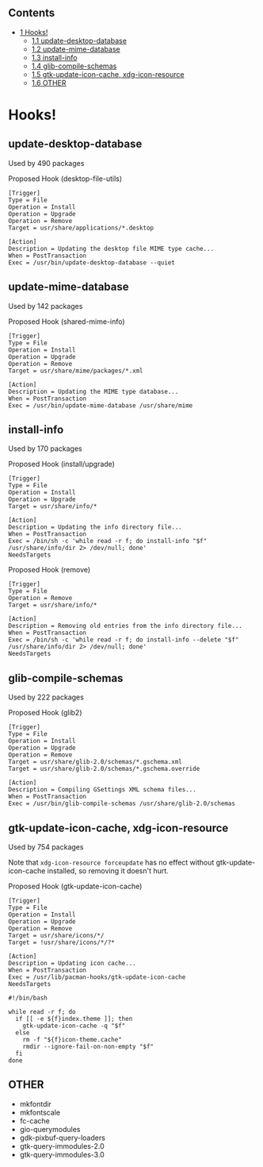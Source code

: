 ## Contents

*   [1 Hooks!](#Hooks.21)
    *   [1.1 update-desktop-database](#update-desktop-database)
    *   [1.2 update-mime-database](#update-mime-database)
    *   [1.3 install-info](#install-info)
    *   [1.4 glib-compile-schemas](#glib-compile-schemas)
    *   [1.5 gtk-update-icon-cache, xdg-icon-resource](#gtk-update-icon-cache.2C_xdg-icon-resource)
    *   [1.6 OTHER](#OTHER)

# Hooks!

## update-desktop-database

Used by 490 packages

Proposed Hook (desktop-file-utils)

```
[Trigger]
Type = File
Operation = Install
Operation = Upgrade
Operation = Remove
Target = usr/share/applications/*.desktop

[Action]
Description = Updating the desktop file MIME type cache...
When = PostTransaction
Exec = /usr/bin/update-desktop-database --quiet

```

## update-mime-database

Used by 142 packages

Proposed Hook (shared-mime-info)

```
[Trigger]
Type = File
Operation = Install
Operation = Upgrade
Operation = Remove
Target = usr/share/mime/packages/*.xml

[Action]
Description = Updating the MIME type database...
When = PostTransaction
Exec = /usr/bin/update-mime-database /usr/share/mime

```

## install-info

Used by 170 packages

Proposed Hook (install/upgrade)

```
[Trigger]
Type = File
Operation = Install
Operation = Upgrade
Target = usr/share/info/*

[Action]
Description = Updating the info directory file...
When = PostTransaction
Exec = /bin/sh -c 'while read -r f; do install-info "$f" /usr/share/info/dir 2> /dev/null; done'
NeedsTargets

```

Proposed Hook (remove)

```
[Trigger]
Type = File
Operation = Remove
Target = usr/share/info/*

[Action]
Description = Removing old entries from the info directory file...
When = PostTransaction
Exec = /bin/sh -c 'while read -r f; do install-info --delete "$f" /usr/share/info/dir 2> /dev/null; done'
NeedsTargets

```

## glib-compile-schemas

Used by 222 packages

Proposed Hook (glib2)

```
[Trigger]
Type = File
Operation = Install
Operation = Upgrade
Operation = Remove
Target = usr/share/glib-2.0/schemas/*.gschema.xml
Target = usr/share/glib-2.0/schemas/*.gschema.override

[Action]
Description = Compiling GSettings XML schema files...
When = PostTransaction
Exec = /usr/bin/glib-compile-schemas /usr/share/glib-2.0/schemas

```

## gtk-update-icon-cache, xdg-icon-resource

Used by 754 packages

Note that `xdg-icon-resource forceupdate` has no effect without gtk-update-icon-cache installed, so removing it doesn't hurt.

Proposed Hook (gtk-update-icon-cache)

```
[Trigger]
Type = File
Operation = Install
Operation = Upgrade
Operation = Remove
Target = usr/share/icons/*/
Target = !usr/share/icons/*/?*

[Action]
Description = Updating icon cache...
When = PostTransaction
Exec = /usr/lib/pacman-hooks/gtk-update-icon-cache
NeedsTargets

```

```
#!/bin/bash

while read -r f; do
  if [[ -e ${f}index.theme ]]; then
    gtk-update-icon-cache -q "$f"
  else
    rm -f "${f}icon-theme.cache"
    rmdir --ignore-fail-on-non-empty "$f"
  fi
done

```

## OTHER

*   mkfontdir
*   mkfontscale
*   fc-cache
*   gio-querymodules
*   gdk-pixbuf-query-loaders
*   gtk-query-immodules-2.0
*   gtk-query-immodules-3.0